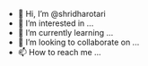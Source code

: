 - 👋 Hi, I’m @shridharotari
- 👀 I’m interested in ...
- 🌱 I’m currently learning ...
- 💞️ I’m looking to collaborate on ...
- 📫 How to reach me ...

<!---
shridharotari/shridharotari is a ✨ special ✨ repository because its `README.md` (this file) appears on your GitHub profile.
You can click the Preview link to take a look at your changes.
--->

